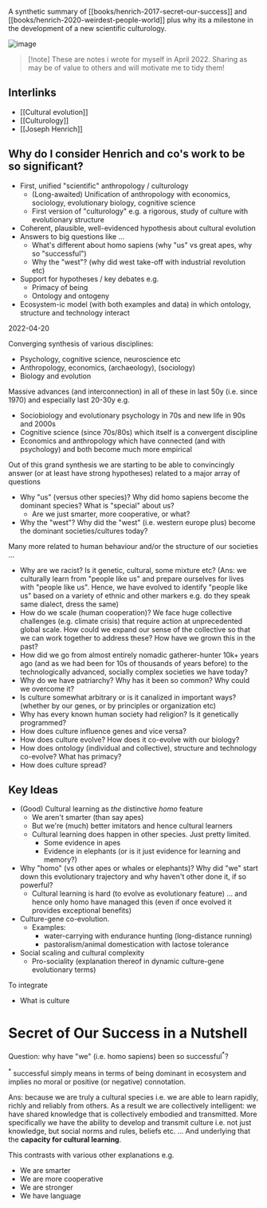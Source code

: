 A synthetic summary of [[books/henrich-2017-secret-our-success]] and [[books/henrich-2020-weirdest-people-world]] plus why its a milestone in the development of a new scientific culturology.

![image](https://github.com/life-itself/community/assets/180658/1726e595-dfcc-4451-ab91-c44a10a1d4a2)

> [!note] These are notes i wrote for myself in April 2022. Sharing as may be of value to others and will motivate me to tidy them!

## Interlinks

- [[Cultural evolution]]
- [[Culturology]]
- [[Joseph Henrich]]

## Why do I consider Henrich and co's work to be so significant?

* First, unified "scientific" anthropology / culturology
  * (Long-awaited) Unification of anthropology with economics, sociology, evolutionary biology, cognitive science
  * First version of "culturology" e.g. a rigorous, study of culture with evolutionary structure
* Coherent, plausible, well-evidenced hypothesis about cultural evolution
* Answers to big questions like ...
  * What's different about homo sapiens (why "us" vs great apes, why so "successful")
  * Why the "west"? (why did west take-off with industrial revolution etc)
* Support for hypotheses / key debates e.g.
  * Primacy of being
  * Ontology and ontogeny
* Ecosystem-ic model (with both examples and data) in which ontology, structure and technology interact

2022-04-20

Converging synthesis of various disciplines:

* Psychology, cognitive science, neuroscience etc
* Anthropology, economics, (archaeology), (sociology)
* Biology and evolution

Massive advances (and interconnection) in all of these in last 50y (i.e. since 1970) and especially last 20-30y e.g.

- Sociobiology and evolutionary psychology in 70s and new life in 90s and 2000s
- Cognitive science (since 70s/80s) which itself is a convergent discipline
- Economics and anthropology which have connected (and with psychology) and both become much more empirical

Out of this grand synthesis we are starting to be able to convincingly answer (or at least have strong hypotheses) related to a major array of questions

- Why "us" (versus other species)? Why did homo sapiens become the dominant species? What is "special" about us?
  - Are we just smarter, more cooperative, or what?
- Why the "west"? Why did the "west" (i.e. western europe plus) become the dominant societies/cultures today?

Many more related to human behaviour and/or the structure of our societies ...

* Why are we racist? Is it genetic, cultural, some mixture etc? (Ans: we culturally learn from "people like us" and prepare ourselves for lives with "people like us". Hence, we have evolved to identify "people like us" based on a variety of ethnic and other markers e.g. do they speak same dialect, dress the same)
* How do we scale (human cooperation)? We face huge collective challenges (e.g. climate crisis) that require action at unprecedented global scale. How could we expand our sense of the collective so that we can work together to address these? How have we grown this in the past?
* How did we go from almost entirely nomadic gatherer-hunter 10k+ years ago (and as we had been for 10s of thousands of years before) to the technologically advanced, socially complex societies we have today? 
* Why do we have patriarchy? Why has it been so common? Why could we overcome it?
* Is culture somewhat arbitrary or is it canalized in important ways? (whether by our genes, or by principles or organization etc)
* Why has every known human society had religion? Is it genetically programmed?
* How does culture influence genes and vice versa?
* How does culture evolve? How does it co-evolve with our biology?
* How does ontology (individual and collective), structure and technology co-evolve? What has primacy?
* How does culture spread?

## Key Ideas

* (Good) Cultural learning as *the* distinctive *homo* feature
  * We aren't smarter (than say apes)
  * But we're (much) better imitators and hence cultural learners
  * Cultural learning does happen in other species. Just pretty limited.
    * Some evidence in apes
    * Evidence in elephants (or is it just evidence for learning and memory?)
* Why "homo" (vs other apes or whales or elephants)? Why did "we" start down this evolutionary trajectory and why haven't other done it, if so powerful?
  * Cultural learning is hard (to evolve as evolutionary feature) ... and hence only homo have managed this (even if once evolved it provides exceptional benefits)
* Culture-gene co-evolution.
  * Examples:
    * water-carrying with endurance hunting (long-distance running)
    * pastoralism/animal domestication with lactose tolerance
* Social scaling and cultural complexity
  * Pro-sociality (explanation thereof in dynamic culture-gene evolutionary terms)

To integrate

* What is culture

# Secret of Our Success in a Nutshell

Question: why have "we" (i.e. homo sapiens) been so successful<sup>*</sup>?

<sup>*</sup> successful simply means in terms of being dominant in ecosystem and implies no moral or positive (or negative) connotation.

Ans: because we are truly a cultural species i.e. we are able to learn rapidly, richly and reliably from others. As a result we are collectively intelligent: we have shared knowledge that is collectively embodied and transmitted. More specifically we have the ability to develop and transmit culture i.e. not just knowledge, but social norms and rules, beliefs etc. ... And underlying that the **capacity for cultural learning**.

This contrasts with various other explanations e.g.

* We are smarter
* We are more cooperative
* We are stronger
* We have language
